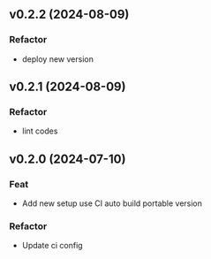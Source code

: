 ## v0.2.2 (2024-08-09)

### Refactor

- deploy new version

## v0.2.1 (2024-08-09)

### Refactor

- lint codes

## v0.2.0 (2024-07-10)

### Feat

- Add new setup use CI auto build portable version

### Refactor

- Update ci config
